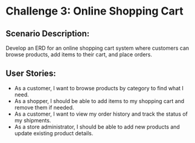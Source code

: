 # Challenge 3: Online Shopping Cart

## Scenario Description:

Develop an ERD for an online shopping cart system where customers can browse products, add items to their cart, and place orders.

## User Stories:

- As a customer, I want to browse products by category to find what I need.
- As a shopper, I should be able to add items to my shopping cart and remove them if needed.
- As a customer, I want to view my order history and track the status of my shipments.
- As a store administrator, I should be able to add new products and update existing product details.
